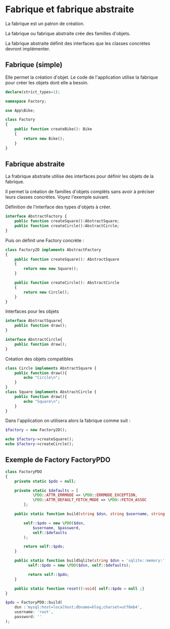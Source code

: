 # Fabrique et fabrique abstraite

La fabrique est un patron de création.

La fabrique ou fabrique abstraite crée des familles d'objets.

La fabrique abstraite définit des interfaces que les classes concrètes devront implémenter.

## Fabrique (simple)

Elle permet la création d'objet. Le code de l'application utilise la fabrique pour créer les objets dont elle a besoin.

```php
declare(strict_types=1);

namespace Factory;

use App\Bike;

class Factory
{
    public function createBike(): Bike
    {
        return new Bike();
    }
}
```

## Fabrique abstraite

La frabrique abstraite utilise des interfaces pour définir les objets de la fabrique.

Il permet la création de familles d'objets complèts sans avoir à préciser leurs classes concrètes. Voyez l'exemple suivant.

Définition de l'interface des types d'objets à créer.

```php
interface AbstractFactory {
	public function createSquare():AbstractSquare;
	public function createCircle():AbstractCircle;
}
```

Puis on définit une Factory concrète :

```php
class Factory2D implements AbstractFactory
{
    public function createSquare(): AbstractSquare
    {
        return new new Square();
    }

    public function createCircle(): AbstractCircle
    {
        return new Circle();
    }
}
```

Interfaces pour les objets

```php
interface AbstractSquare{
    public function draw();
}

interface AbstractCircle{
    public function draw();
}
```

Création des objets compatibles

```php
class Circle implements AbstractSquare {
	public function draw(){
		echo "Circle\n";
	}
}
class Square implements AbstractCircle {
	public function draw(){
		echo "Square\n";
	}
}
```

Dans l'application on utilisera alors la fabrique comme suit :

```php
$factory = new Factory2D();

echo $factory->createSquare();
echo $factory->createCircle();
```

## Exemple de Factory FactoryPDO

```php
class FactoryPDO
{
    private static $pdo = null;

    private static $defaults = [
            \PDO::ATTR_ERRMODE => \PDO::ERRMODE_EXCEPTION,
            \PDO::ATTR_DEFAULT_FETCH_MODE => \PDO::FETCH_ASSOC
        ];

    public static function build(string $dsn, string $username, string $password):\PDO{

        self::$pdo = new \PDO($dsn,
            $username, $password,
            self::$defaults
        );

        return self::$pdo;
    }

    public static function buildSqlite(string $dsn = 'sqlite::memory:' ):\PDO{
          self::$pdo = new \PDO($dsn, self::$defaults);

          return self::$pdo;
    }

    public static function reset():void{ self::$pdo = null ;}
}

$pdo = FactoryPDO::build(
    dsn :'mysql:host=localhost;dbname=blog;charset=utf8mb4',
    username: 'root',
    password: ''
);
```
